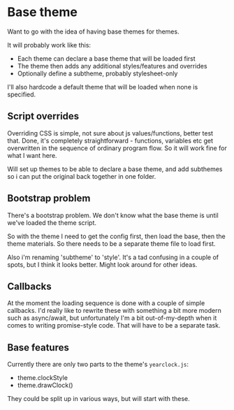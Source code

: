 Base theme
==========

Want to go with the idea of having base themes for themes.

It will probably work like this:

* Each theme can declare a base theme that will be loaded first
* The theme then adds any additional styles/features and overrides
* Optionally define a subtheme, probably stylesheet-only

I'll also hardcode a default theme that will be loaded when none is specified.


Script overrides
----------------
Overriding CSS is simple, not sure about js values/functions, better test that.
Done, it's completely straightforward - functions, variables etc get overwritten in the sequence of ordinary program flow.
So it will work fine for what I want here.

Will set up themes to be able to declare a base theme, and add subthemes so i can put the original back together in one folder.


Bootstrap problem
-----------------
There's a bootstrap problem.
We don't know what the base theme is until we've loaded the theme script.

So with the theme I need to get the config first, then load the base, then the theme materials.
So there needs to be a separate theme file to load first.

Also i'm renaming 'subtheme' to 'style'.
It's a tad confusing in a couple of spots, but I think it looks better.
Might look around for other ideas.


Callbacks
---------

At the moment the loading sequence is done with a couple of simple callbacks.
I'd really like to rewrite these with something a bit more modern such as async/await, but unfortunately I'm a bit out-of-my-depth when it comes to writing promise-style code.
That will have to be a separate task.


Base features
-------------

Currently there are only two parts to the theme's `yearclock.js`:

* theme.clockStyle
* theme.drawClock()

They could be split up in various ways, but will start with these.



